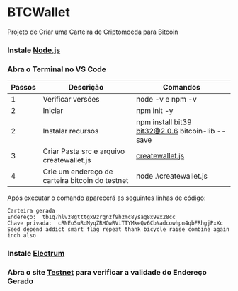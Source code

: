 # BTCWallet
Projeto de Criar uma Carteira de Criptomoeda para Bitcoin

### Instale [Node.js](https://nodejs.org/pt)
### Abra o Terminal no VS Code

| Passos | Descrição | Comandos |
| --- | --- | --- |
| 1 | Verificar versões | node -v e npm -v |
| 2 | Iniciar | npm init -y |
| 2 | Instalar recursos | npm install bit39 bit32@2.0.6 bitcoin-lib --save
| 3 | Criar Pasta src e arquivo createwallet.js | [createwallet.js](https://github.com/AllanNunes2211/BTCWallet/blob/main/createwallet.js) |
| 4 | Crie um endereço de carteira bitcoin do testnet | node .\createwallet.js |

Após executar o comando aparecerá as seguintes linhas de código:

```
Carteira gerada
Endereço:  tb1q7hlvz8gtttgx9zrgnzf9hzmc8ysag8x99x28cc
Chave privada:  cRNEo5uRoMyqZRHGwRViTTYMkeQv6CbNadcowhpn4qbFRhgjPxXc
Seed depend addict smart flag repeat thank bicycle raise combine again inch also
```

### Instale [Electrum](https://electrum.org/#download)

### Abra o site [Testnet](https://bitcoinfaucet.uo1.net/send.php) para verificar a validade do Endereço Gerado
